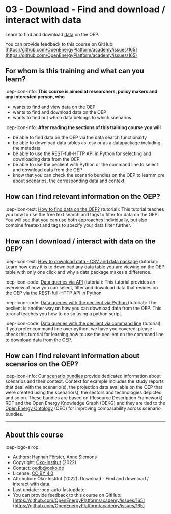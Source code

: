 # 03 - Download - Find and download / interact with data

Learn to find and download [data](https://openenergyplatform.org/dataedit/schemas) on the OEP.

You can provide feedback to this course on GitHub: [https://github.com/OpenEnergyPlatform/academy/issues/165](https://github.com/OpenEnergyPlatform/academy/issues/165)

## For whom is this training and what can you learn?

:oep-icon-info: **This course is aimed at researchers, policy makers and any interested person, who**

- wants to find and view data on the OEP
- wants to find and download data on the OEP
- wants to find out which data belongs to which scenarios

:oep-icon-info: **After reading the sections of this training course you will**

- be able to find data on the OEP via the data search functionality
- be able to download data tables as .csv or as a datapackage including the metadata
- be able to use the REST-full-HTTP API in Python for selecting and downloading data from the OEP 
- be able to use the oeclient with Python or the command line to select and download data from the OEP
- know that you can check the scenario bundles on the OEP to learnm ore about scenarios, the corresponding data and context

## How can I find relevant information on the OEP?

:oep-icon-text: [How to find data on the OEP?](../tutorials/99_other/find_data.md) (tutorial):
This tutorial teaches you how to use the free text search and tags to filter for data on the OEP. You will see that you can use both approaches individually, but also combine freetext and tags to specify your data filter further.

## How can I download / interact with data on the OEP?

:oep-icon-text: [How to download data - CSV and data package](../tutorials/99_other/download.md) (tutorial):
Learn how easy it is to download any data table you are viewing on the OEP table with only one click and why a data package makes a difference.

:oep-icon-code: [Data queries via API](../tutorials/01_api/01_api_download.ipynb) (tutorial):
This tutorial provides an overview of how you can select, filter and download data that resides on the OEP via the REST-full-HTTP
API in Python

:oep-icon-code: [Data queries with the oeclient via Python ](https://openenergyplatform.github.io/academy/tutorials/02_oep_client/01_client_python_download/) (tutorial):
The oeclient is another way on how you can download data from the OEP. This turorial teaches you how to do so using a python script. 

:oep-icon-code: [Data queries with the oeclient via command line](https://openenergyplatform.github.io/academy/tutorials/02_oep_client/03_client_cli_download/) (tutorial):
If you prefer command line over python, we have you covered: please check this turorial for learning how to use the oeclient on the command line to download data from the OEP.



## How can I find relevant information about scenarios on the OEP?

:oep-icon-info: Our [scenario bundles](https://openenergyplatform.org/scenario-bundles/main) provide dedicated information about scenarios and their context. Context for example includes the study reports that deal with the scenario(s), the projection data available on the OEP that were created using the scenario(s), the sectors and technologies depicted and so on. These bundles are based on (Resource Description Framework) RDF and the Open Energy Knowledge Graph (OEKG) and they are tied to the [Open Energy Ontology](https://openenergyplatform.org/ontology/) (OEO) for improving comparability across scenario bundles. 

---

## About this course

:oep-logo-sirop:

- Authors: Hannah Förster, Anne Siemons
- Copyright: [Öko-Institut](https://www.oeko.de) (2022)
- Contact: oedb@oeko.de
- License: [CC BY 4.0](https://creativecommons.org/licenses/by/4.0/deed.en)
- Attribution: Öko-Institut (2022): Download - Find and download / interact with data.
- Last update: :oep-auto-lastupdate:
- You can provide feedback to this course on GitHub: [https://github.com/OpenEnergyPlatform/academy/issues/165](https://github.com/OpenEnergyPlatform/academy/issues/165)
